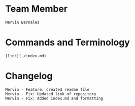 # Team Member
    Mervin Bernales
# Commands and Terminology
    [link](./index.md)




# Changelog
    Mervin - Feature: created readme file
    Mervin - Fix: Updated link of repository
    Mervin - Fix: Added index.md and formatting